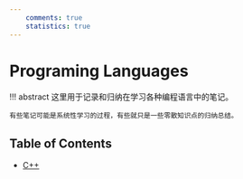 ```yaml
---
    comments: true
    statistics: true
---
```


# Programing Languages

!!! abstract
    这里用于记录和归纳在学习各种编程语言中的笔记。

    有些笔记可能是系统性学习的过程，有些就只是一些零散知识点的归纳总结。

## Table of Contents

- [C++](./cpp/cpplearning.md)


